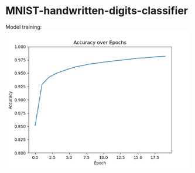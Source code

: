 # MNIST-handwritten-digits-classifier

Model training:
![Training accuracy over epochs](training_accuracy.png)